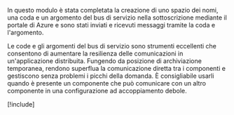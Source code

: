 In questo modulo è stata completata la creazione di uno spazio dei nomi, una coda e un argomento del bus di servizio nella sottoscrizione mediante il portale di Azure e sono stati inviati e ricevuti messaggi tramite la coda e l'argomento.

Le code e gli argomenti del bus di servizio sono strumenti eccellenti che consentono di aumentare la resilienza delle comunicazioni in un'applicazione distribuita. Fungendo da posizione di archiviazione temporanea, rendono superflua la comunicazione diretta tra i componenti e gestiscono senza problemi i picchi della domanda. È consigliabile usarli quando è presente un componente che può comunicare con un altro componente in una configurazione ad accoppiamento debole.

[!include[](../../../includes/azure-sandbox-cleanup.md)]